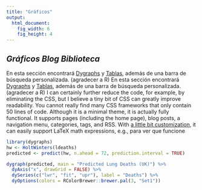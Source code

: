 ```yaml
---
title: "Gráficos"
output:
  html_document:
    fig_width: 6
    fig_height: 4
---
```


<script src="/rmarkdown-libs/htmlwidgets/htmlwidgets.js"></script>
<script src="/rmarkdown-libs/jquery/jquery.min.js"></script>
<link href="/rmarkdown-libs/dygraphs/dygraph.css" rel="stylesheet" />
<script src="/rmarkdown-libs/dygraphs/dygraph-combined.js"></script>
<script src="/rmarkdown-libs/dygraphs/shapes.js"></script>
<script src="/rmarkdown-libs/moment/moment.js"></script>
<script src="/rmarkdown-libs/moment-timezone/moment-timezone-with-data.js"></script>
<script src="/rmarkdown-libs/moment-fquarter/moment-fquarter.min.js"></script>
<script src="/rmarkdown-libs/dygraphs-binding/dygraphs.js"></script>

## *Gráficos* *Blog* *Biblioteca*

En esta sección encontrará [Dygraphs]() y [Tablas](), además de una barra de búsqueda personalizada. (agradecer a R) En esta sección encontrará [Dygraphs]() y [Tablas](), además de una barra de búsqueda personalizada. (agradecer a R) I can certainly further reduce the code, for example, by eliminating the CSS, but I believe a tiny bit of CSS can greatly improve readability. You cannot really find many CSS frameworks that only contain 50 lines of code. Although it is a minimal theme, it is actually fully functional. It supports pages (including the home page), blog posts, a navigation menu, categories, tags, and RSS. With [a little bit customization](https://github.com/yihui/hugo-xmin/blob/master/exampleSite/layouts/partials/foot_custom.html), it can easily support LaTeX math expressions, e.g.,
para ver que funcione

``` r
library(dygraphs)
hw <- HoltWinters(ldeaths)
predicted <- predict(hw, n.ahead = 72, prediction.interval = TRUE)

dygraph(predicted, main = "Predicted Lung Deaths (UK)") %>%
  dyAxis("x", drawGrid = FALSE) %>%
  dySeries(c("lwr", "fit", "upr"), label = "Deaths") %>%
  dyOptions(colors = RColorBrewer::brewer.pal(3, "Set1"))
```

<div class="dygraphs html-widget html-fill-item-overflow-hidden html-fill-item" id="htmlwidget-1" style="width:576px;height:240px;"></div>
<script type="application/json" data-for="htmlwidget-1">{"x":{"attrs":{"axes":{"x":{"pixelsPerLabel":60,"drawGrid":false,"drawAxis":true},"y":{"drawAxis":true}},"title":"Predicted Lung Deaths (UK)","labels":["month","Deaths"],"legend":"auto","retainDateWindow":false,"customBars":true,"series":{"Deaths":{"axis":"y"}},"stackedGraph":false,"fillGraph":false,"fillAlpha":0.15,"stepPlot":false,"drawPoints":false,"pointSize":1,"drawGapEdgePoints":false,"connectSeparatedPoints":false,"strokeWidth":1,"strokeBorderColor":"white","colors":["#E41A1C","#377EB8","#4DAF4A"],"colorValue":0.5,"colorSaturation":1,"includeZero":false,"drawAxesAtZero":false,"logscale":false,"axisTickSize":3,"axisLineColor":"black","axisLineWidth":0.3,"axisLabelColor":"black","axisLabelFontSize":14,"axisLabelWidth":60,"drawGrid":true,"gridLineWidth":0.3,"rightGap":5,"digitsAfterDecimal":2,"labelsKMB":false,"labelsKMG2":false,"labelsUTC":false,"maxNumberWidth":6,"animatedZooms":false,"mobileDisableYTouch":true,"disableZoom":false},"scale":"monthly","annotations":[],"shadings":[],"events":[],"format":"date","data":[["1980-01-01T00:00:00.000Z","1980-02-01T00:00:00.000Z","1980-03-01T00:00:00.000Z","1980-04-01T00:00:00.000Z","1980-05-01T00:00:00.000Z","1980-06-01T00:00:00.000Z","1980-07-01T00:00:00.000Z","1980-08-01T00:00:00.000Z","1980-09-01T00:00:00.000Z","1980-10-01T00:00:00.000Z","1980-11-01T00:00:00.000Z","1980-12-01T00:00:00.000Z","1981-01-01T00:00:00.000Z","1981-02-01T00:00:00.000Z","1981-03-01T00:00:00.000Z","1981-04-01T00:00:00.000Z","1981-05-01T00:00:00.000Z","1981-06-01T00:00:00.000Z","1981-07-01T00:00:00.000Z","1981-08-01T00:00:00.000Z","1981-09-01T00:00:00.000Z","1981-10-01T00:00:00.000Z","1981-11-01T00:00:00.000Z","1981-12-01T00:00:00.000Z","1982-01-01T00:00:00.000Z","1982-02-01T00:00:00.000Z","1982-03-01T00:00:00.000Z","1982-04-01T00:00:00.000Z","1982-05-01T00:00:00.000Z","1982-06-01T00:00:00.000Z","1982-07-01T00:00:00.000Z","1982-08-01T00:00:00.000Z","1982-09-01T00:00:00.000Z","1982-10-01T00:00:00.000Z","1982-11-01T00:00:00.000Z","1982-12-01T00:00:00.000Z","1983-01-01T00:00:00.000Z","1983-02-01T00:00:00.000Z","1983-03-01T00:00:00.000Z","1983-04-01T00:00:00.000Z","1983-05-01T00:00:00.000Z","1983-06-01T00:00:00.000Z","1983-07-01T00:00:00.000Z","1983-08-01T00:00:00.000Z","1983-09-01T00:00:00.000Z","1983-10-01T00:00:00.000Z","1983-11-01T00:00:00.000Z","1983-12-01T00:00:00.000Z","1984-01-01T00:00:00.000Z","1984-02-01T00:00:00.000Z","1984-03-01T00:00:00.000Z","1984-04-01T00:00:00.000Z","1984-05-01T00:00:00.000Z","1984-06-01T00:00:00.000Z","1984-07-01T00:00:00.000Z","1984-08-01T00:00:00.000Z","1984-09-01T00:00:00.000Z","1984-10-01T00:00:00.000Z","1984-11-01T00:00:00.000Z","1984-12-01T00:00:00.000Z","1985-01-01T00:00:00.000Z","1985-02-01T00:00:00.000Z","1985-03-01T00:00:00.000Z","1985-04-01T00:00:00.000Z","1985-05-01T00:00:00.000Z","1985-06-01T00:00:00.000Z","1985-07-01T00:00:00.000Z","1985-08-01T00:00:00.000Z","1985-09-01T00:00:00.000Z","1985-10-01T00:00:00.000Z","1985-11-01T00:00:00.000Z","1985-12-01T00:00:00.000Z"],[[2147.20785194564,2645.16348198456,3143.11911202347],[2110.18139788162,2608.15247676059,3106.12355563957],[2045.14373555805,2543.14213650641,3041.14053745477],[1572.71148495348,2070.75244140209,2568.7933978507],[1033.62152908981,1531.72363230797,2029.82573552614],[867.998993899734,1366.18418949325,1864.36938508678],[818.023017563286,1316.3166006104,1814.61018365752],[638.120541413507,1136.55115001774,1634.98175862198],[649.462691946833,1148.06229898902,1646.6619060312],[1015.70094238838,1514.50484526417,2013.30874813997],[1167.92739514489,1666.97420327936,2166.02101141382],[1618.44545921371,2117.77707915073,2617.10869908775],[2046.7057053279,2551.1923693382,3055.6790333485],[2009.31987361748,2514.18136411423,3019.04285461098],[1943.88351293492,2449.17102386005,2954.45853478518],[1471.01342203736,1976.78132875573,2482.54923547409],[931.44668929247,1437.75251966162,1944.05835003076],[765.30867474868,1272.2130768469,1779.11747894511],[714.778781570045,1222.34548796404,1729.91219435804],[534.284248921203,1042.58003737139,1550.87582582157],[544.996535823456,1054.09118634266,1563.18583686186],[910.567484417037,1420.53373261782,1930.49998081859],[1062.08960394722,1573.003090633,2083.91657731877],[1511.86674952771,2023.80596650437,2535.74518348103],[1937.86426994651,2457.22125669184,2976.57824343717],[1899.67667286665,2420.21025146787,2940.7438300691],[1833.40403679274,2355.19991121369,2876.99578563464],[1359.6637614848,1882.81021610937,2405.95667073394],[819.193577673878,1343.78140701526,1868.36923635664],[652.119529158701,1178.24196420054,1704.36439924237],[600.621744020496,1128.37437531768,1656.12700661487],[419.128227036753,948.608924725027,1478.0896224133],[428.811242812123,960.1200736963,1491.42890458048],[793.323478061043,1326.56261997146,1859.80176188187],[943.758324361609,1479.03197798664,2014.30563161167],[1392.42055543843,1929.83485385801,2467.24915227759],[1816.05594808444,2363.25014404548,2910.44434000652],[1776.71892713733,2326.23913882152,2875.75935050571],[1709.27243525616,2261.22879856733,2813.18516187851],[1234.33488443909,1788.83910346301,2343.34332248693],[692.645042610108,1249.8102943689,1806.97554612769],[524.330013137201,1084.27085155418,1644.21168997116],[471.571003320954,1034.40326267133,1597.2355220217],[288.797113954592,854.637812078668,1420.47851020274],[297.181719495127,866.148961049942,1435.11620260476],[660.378627302809,1232.5915073251,1804.80438734739],[809.48235729176,1385.06086534028,1960.6393733888],[1256.79881607332,1835.86374121165,2414.92866634999],[1678.20945727424,2269.27903139912,2860.348605524],[1637.5210913904,2232.26802617516,2827.01496095991],[1568.71180792749,2167.25768592097,2765.80356391446],[1092.40110765323,1694.86799081665,2297.33487398008],[549.328837916314,1155.83918172254,1762.34952552877],[379.623169404808,990.299738907821,1600.97630841083],[325.466361978336,940.432150024968,1555.3979380716],[141.288551691705,760.66669943231,1380.04484717292],[148.264128564559,772.177848403584,1396.09156824261],[510.047893567476,1138.62039467874,1767.19289579],[657.735336178666,1291.08975269392,1924.44416920918],[1103.63330660219,1741.8926285653,2380.1519505284],[1523.12392491016,2175.30791875276,2827.49191259537],[1481.03243961756,2138.2969135288,2795.56138744004],[1410.81998558302,2073.28657327462,2735.75316096621],[933.106878079423,1600.89687817029,2268.68687826117],[388.633748146405,1061.86806907618,1735.10239000596],[217.529518462934,896.328626261463,1575.12773405999],[161.977168464692,846.461037378609,1530.94490629253],[-23.5924791797967,666.695586785951,1356.9836527517],[-18.0043811845254,678.206735757225,1374.41785269898],[342.396883111522,1044.64928203238,1746.90168095324],[488.70738922196,1197.11864004756,1905.52989087317],[933.234539793752,1647.92151591894,2362.60849204412]]],"fixedtz":false,"tzone":""},"evals":[],"jsHooks":[]}</script>
